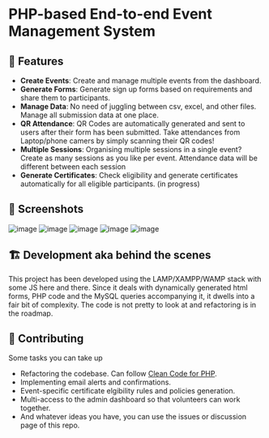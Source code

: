 # PHP-based End-to-end Event Management System

## 🚀 Features

* **Create Events**: Create and manage multiple events from the dashboard. 
* **Generate Forms**: Generate sign up forms based on requirements and share them to participants.
* **Manage Data**: No need of juggling between csv, excel, and other files. Manage all submission data at one place.
* **QR Attendance**: QR Codes are automatically generated and sent to users after their form has been submitted. Take attendances from Laptop/phone camers by simply scanning their QR codes!
* **Multiple Sessions**: Organising multiple sessions in a single event? Create as many sessions as you like per event. Attendance data will be different between each session
* **Generate Certificates**: Check eligibility and generate certificates automatically for all eligible participants. (in progress)

## 📸 Screenshots
![image](https://github.com/ph4ni/ems/assets/29685411/782874b0-1e94-479b-93c5-ea1fe04fef1a)
![image](https://github.com/ph4ni/ems/assets/29685411/702b28db-1d9c-4b40-b4e7-938ebbd8e89a)
![image](https://github.com/ph4ni/ems/assets/29685411/5b0ebec4-2228-40d8-9021-27f23958bd3a)
![image](https://github.com/ph4ni/ems/assets/29685411/57b9fee0-b147-4dc1-8c23-8181e48db35f)
![image](https://github.com/ph4ni/ems/assets/29685411/b0f0e25d-96fa-4ffa-8f6c-228139dc9bf9)

## 🏗️ Development aka behind the scenes
This project has been developed using the LAMP/XAMPP/WAMP stack with some JS here and there. Since it deals with dynamically generated html forms, PHP code and the MySQL queries accompanying it, it dwells into a fair bit of complexity. The code is not pretty to look at and refactoring is in the roadmap.

## 🤝 Contributing
Some tasks you can take up
* Refactoring the codebase. Can follow [Clean Code for PHP](https://github.com/piotrplenik/clean-code-php).
* Implementing email alerts and confirmations.
* Event-specific certificate elgibility rules and policies generation.
* Multi-access to the admin dashboard so that volunteers can work together.
* And whatever ideas you have, you can use the issues or discussion page of this repo.
